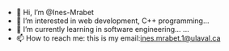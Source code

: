 - 👋 Hi, I’m @Ines-Mrabet
- 👀 I’m interested in web development, C++ programming...
- 🌱 I’m currently learning in software engineering... ...
- 📫 How to reach me: this is my email:ines.mrabet.1@ulaval.ca 

<!---
Ines-Mrabet/Ines-Mrabet is a ✨ special ✨ repository because its `README.md` (this file) appears on your GitHub profile.
You can click the Preview link to take a look at your changes.
--->
